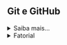 ## Git e GitHub
<details><summary>Saiba mais...</summary>
  
  ### O código elaborado nessa aula foi utilizado para ensinar os conceitos básicos de Git e Github, como Commit, Pull, e Push em Github e repositório local

  Read-me criado por [Thiago Sousa](https://github.com/ThiagoSousa81)
</details>

<details><summary>Fatorial</summary>

  ## O código fatorial.c

  Na matemática, o fatorial de um número natural n, denotado por n!, é o produto de todos os naturais menores ou iguais a n.

  ### Função de cálculo do fatorial

  Esse código implementa uma função chamada `calc_fat`, a qual recebe um valor inteiro. inicialmente a variável `fatorial` é inicializada com o valor 1 (`fatorial = 1;`). Após isso um laço é executado **b** vezes, nesse laço o valor de _b_ é atribuído a variável `contador`, para realizar as b iterações, sendo decrementado em _1_ a cada iteração. Dentro desse laço, o valor do fatorial contido na variável _fatorial_ é multiplicado pelo valor **b** atual, até o seu valor ser 1. A cada passo de multiplicação, o valor do fatorial é informado. Ao fim desse processo o valor final do fatorial é retornado.

  ### Main

  A função principal informa que o fatorial de um número será calculado. O número é predefinido na variável `numero`. Uma outra variável de nome: `num_fat`, recebe o resultado retornado pela função que realiza o cálculo do fatorial. E a última instrução é informar de qual número o fatorial foi calculado e qual o valor do fatorial desse número.

  OBS.: para o código existente é calculado o fatorial de 5, e retornado o valor calculado.

  ### Melhorias

  Para melhorar esse código, as seguintes alterações podem ser realizadas:

  ```C
    // main
    printf("\n Este programa calcula o fatorial.\n");
    printf("Insira o número para calculo do fatorial: ");
    int numero = 5; // Modifiquei para teste
    scanf("%d", &numero);
    printf("\n");
    int num_fat = calc_fat(numero);
    printf("\nO fatorial de %d eh: %d\n", numero, num_fat);

    //calc_fat

    for (int contador = b; contador >= 1; contador--)
    {
      [...]
      printf("Calculando o fatorial de %d: ", b);
      printf("%d ",fatorial);
    }
    printf("\n");
  ```

<detail>